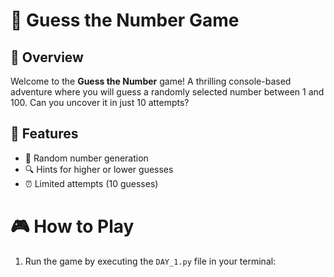 # 🎉 Guess the Number Game

## 🌈 Overview

Welcome to the **Guess the Number** game! A thrilling console-based adventure where you will guess a randomly selected number between 1 and 100. Can you uncover it in just 10 attempts?

## 🌟 Features

- 🎲 Random number generation
- 🔍 Hints for higher or lower guesses
- ⏰ Limited attempts (10 guesses)

# 🎮 How to Play
1. Run the game by executing the `DAY_1.py` file in your terminal: